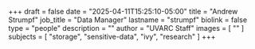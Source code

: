 +++
draft = false
date = "2025-04-11T15:25:10-05:00"
title = "Andrew Strumpf"
job_title = "Data Manager"
lastname = "strumpf"
biolink = false
type = "people"
description = ""
author = "UVARC Staff"
images = [
  ""
]
subjects = [
   "storage", 
   "sensitive-data",
   "ivy", 
   "research"
]
+++

